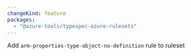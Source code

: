 ```yaml
---
changeKind: feature
packages:
  - "@azure-tools/typespec-azure-rulesets"
---
```


Add `arm-properties-type-object-no-definition` rule to ruleset